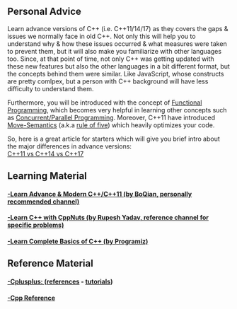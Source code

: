 ## Personal Advice
Learn advance versions of C++ (i.e. C++11/14/17) as they covers the gaps & issues we normally face in old C++. Not only this will help you to understand why & how these issues occurred & what measures were taken to prevent them, but it will also make you familiarize with other languages too. Since, at that point of time, not only C++ was getting updated with these new features but also the other languages in a bit different format, but the concepts behind them were similar. Like JavaScript, whose constructs are pretty comlpex, but a person with C++ background will have less difficulty to understand them.

Furthermore, you will be introduced with the concept of [Functional Programming](https://medium.com/@shaistha24/functional-programming-vs-object-oriented-programming-oop-which-is-better-82172e53a526), which becomes very helpful in learning other concepts such as [Concurrent/Parallel Programming](https://www.youtube.com/playlist?list=PL5jc9xFGsL8E12so1wlMS0r0hTQoJL74M). Moreover, C++11 have introduced [Move-Semantics](https://www.internalpointers.com/post/c-rvalue-references-and-move-semantics-beginners) (a.k.a [rule of five](https://en.cppreference.com/w/cpp/language/rule_of_three)) which heavily optimizes your code. 

So, here is a great article for starters which will give you brief intro about the major differences in advance versions:
<br>
[C++11 vs C++14 vs C++17](https://www.geeksforgeeks.org/c-11-vs-c-14-vs-c-17/)

## Learning Material
#### [-Learn Advance & Modern C++/C++11 (by BoQian, personally recommended channel)](https://www.youtube.com/user/BoQianTheProgrammer/playlists)
#### [-Learn C++ with CppNuts (by Rupesh Yadav, reference channel for specific problems)](https://www.youtube.com/c/CppNuts/playlists)
#### [-Learn Complete Basics of C++ (by Programiz)](https://www.programiz.com/cpp-programming)

## Reference Material
#### [-Cplusplus: ](https://cplusplus.com/reference/) ([references](https://cplusplus.com/reference/) - [tutorials](https://cplusplus.com/doc/tutorial/))
#### [-Cpp Reference ](https://en.cppreference.com/w/)
